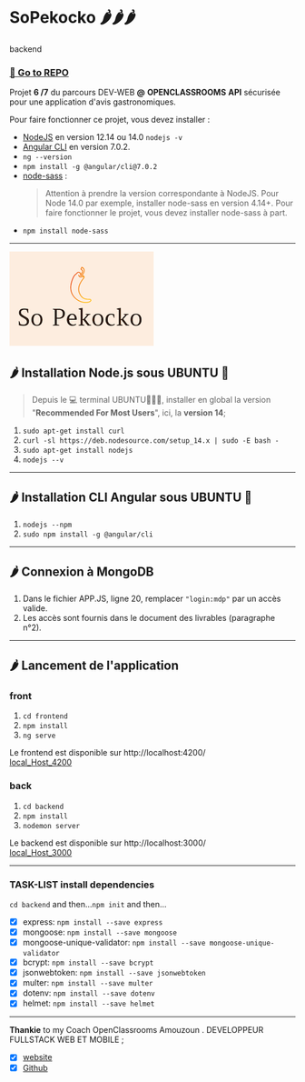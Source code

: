 # SoPekocko 🌶️🌶️🌶️
backend

### [🔗 Go to REPO](https://github.com/git504/SoPekocko)  

Projet **6 /7** du parcours DEV-WEB **@** **OPENCLASSROOMS**
**API** sécurisée pour une application d'avis gastronomiques. 

Pour faire fonctionner ce projet, vous devez installer :
- [NodeJS](https://nodejs.org/en/download/) en version 12.14 ou 14.0 `nodejs -v`
- [Angular CLI](https://github.com/angular/angular-cli) en version 7.0.2. 
-  `ng --version`
-  `npm install -g @angular/cli@7.0.2`
- [node-sass](https://www.npmjs.com/package/node-sass) : 
  > Attention à prendre la version correspondante à NodeJS. Pour Node 14.0 par exemple, installer node-sass en version 4.14+.
  > Pour faire fonctionner le projet, vous devez installer node-sass à part.
- `npm install node-sass`
***

![LOGO](./15674356878125_image2.png)

## 🌶  Installation Node.js sous **UBUNTU** 🐧

> Depuis le 💻 terminal UBUNTU🐧🐧🐧, installer en global la version "**Recommended For Most Users**", ici, la **version 14**;

1. `sudo apt-get install curl`
2. `curl -sl https://deb.nodesource.com/setup_14.x | sudo -E bash -`
3. `sudo apt-get install nodejs`
4. `nodejs --v`

***

## 🌶  Installation CLI Angular sous **UBUNTU** 🐧
  
1. `nodejs --npm`
2. `sudo npm install -g @angular/cli`

***

## 🌶  Connexion à **MongoDB**

1. Dans le fichier APP.JS, ligne 20, remplacer `"login:mdp"` par un accès valide. 
2. Les accès sont fournis dans le document des livrables (paragraphe n°2).

***

## 🌶  Lancement de l'application

### front

1. `cd frontend`
2. `npm install`
3. `ng serve` 

Le frontend est disponible sur http://localhost:4200/   
[local_Host_4200](http://localhost:4200/)

### back

1. `cd backend`
2. `npm install`
3. `nodemon server` 

Le backend est disponible sur http://localhost:3000/   
[local_Host_3000](http://localhost:3000/)

***
### TASK-LIST **install dependencies**

`cd backend` and then...`npm init` and then...

- [x] express:  `npm install --save express`
- [x] mongoose:  `npm install --save mongoose`
- [x] mongoose-unique-validator: `npm install --save mongoose-unique-validator`
- [x] bcrypt:  `npm install --save bcrypt`
- [x] jsonwebtoken: `npm install --save jsonwebtoken`
- [x] multer: `npm install --save multer`
- [x] dotenv: `npm install --save dotenv`
- [x] helmet:  `npm install --save helmet`

***
**Thankie** to my Coach OpenClassrooms Amouzoun . DEVELOPPEUR FULLSTACK WEB ET MOBILE ;
- [x] [website](https://creamind.fr/)
- [x] [Github](https://github.com/benytto888Z)